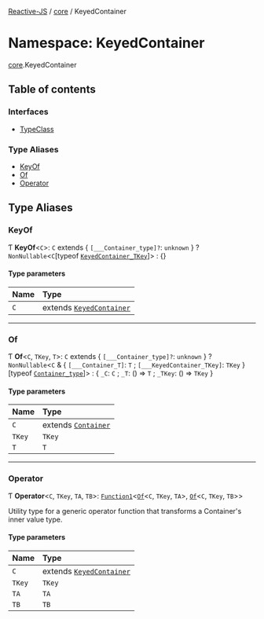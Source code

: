 [Reactive-JS](../README.md) / [core](core.md) / KeyedContainer

# Namespace: KeyedContainer

[core](core.md).KeyedContainer

## Table of contents

### Interfaces

- [TypeClass](../interfaces/core.KeyedContainer.TypeClass.md)

### Type Aliases

- [KeyOf](core.KeyedContainer.md#keyof)
- [Of](core.KeyedContainer.md#of)
- [Operator](core.KeyedContainer.md#operator)

## Type Aliases

### KeyOf

Ƭ **KeyOf**<`C`\>: `C` extends { `[___Container_type]?`: `unknown`  } ? `NonNullable`<`C`[typeof [`KeyedContainer_TKey`](core.md#keyedcontainer_tkey)]\> : {}

#### Type parameters

| Name | Type |
| :------ | :------ |
| `C` | extends [`KeyedContainer`](../interfaces/core.KeyedContainer-1.md) |

___

### Of

Ƭ **Of**<`C`, `TKey`, `T`\>: `C` extends { `[___Container_type]?`: `unknown`  } ? `NonNullable`<`C` & { `[___Container_T]`: `T` ; `[___KeyedContainer_TKey]`: `TKey`  }[typeof [`Container_type`](core.md#container_type)]\> : { `_C`: `C` ; `_T`: () => `T` ; `_TKey`: () => `TKey`  }

#### Type parameters

| Name | Type |
| :------ | :------ |
| `C` | extends [`Container`](../interfaces/core.Container-1.md) |
| `TKey` | `TKey` |
| `T` | `T` |

___

### Operator

Ƭ **Operator**<`C`, `TKey`, `TA`, `TB`\>: [`Function1`](functions.md#function1)<[`Of`](core.KeyedContainer.md#of)<`C`, `TKey`, `TA`\>, [`Of`](core.KeyedContainer.md#of)<`C`, `TKey`, `TB`\>\>

Utility type for a generic operator function that transforms a Container's inner value type.

#### Type parameters

| Name | Type |
| :------ | :------ |
| `C` | extends [`KeyedContainer`](../interfaces/core.KeyedContainer-1.md) |
| `TKey` | `TKey` |
| `TA` | `TA` |
| `TB` | `TB` |
